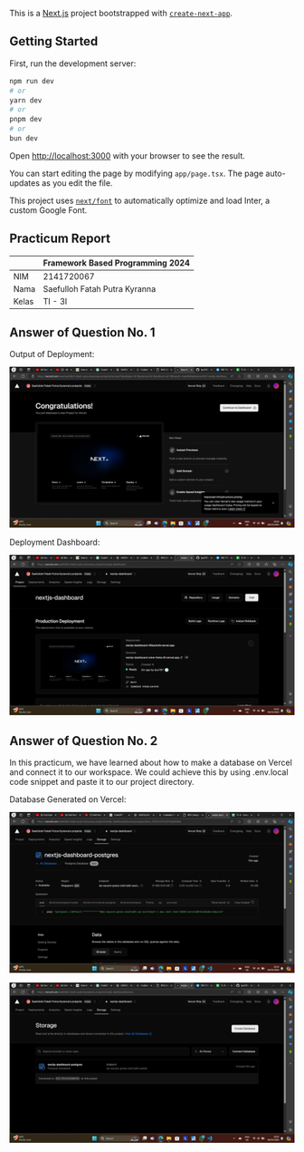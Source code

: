 This is a [Next.js](https://nextjs.org/) project bootstrapped with [`create-next-app`](https://github.com/vercel/next.js/tree/canary/packages/create-next-app).

## Getting Started

First, run the development server:

```bash
npm run dev
# or
yarn dev
# or
pnpm dev
# or
bun dev
```

Open [http://localhost:3000](http://localhost:3000) with your browser to see the result.

You can start editing the page by modifying `app/page.tsx`. The page auto-updates as you edit the file.

This project uses [`next/font`](https://nextjs.org/docs/basic-features/font-optimization) to automatically optimize and load Inter, a custom Google Font.

## Practicum Report

|  | Framework Based Programming 2024 |
|--|--|
| NIM |  2141720067|
| Nama |  Saefulloh Fatah Putra Kyranna |
| Kelas | TI - 3I |

## Answer of Question No. 1

Output of Deployment: 

![Screenshot](assets/01.png)

Deployment Dashboard: 

![Screenshot](assets/02.png)

## Answer of Question No. 2

In this practicum, we have learned about how to make a database on Vercel and connect it to our workspace. We could achieve this by using .env.local code snippet and paste it to our project directory. 

Database Generated on Vercel: 

![Screenshot](assets/03.png)

![Screenshot](assets/04.png)